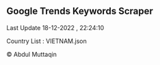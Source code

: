 

## Google Trends Keywords Scraper 
 
Last Update 18-12-2022 , 22:24:10

Country List :
VIETNAM.json



© Abdul Muttaqin 

